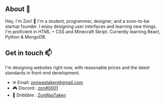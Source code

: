 ## About 🙂
Hey, I'm Zon! 👋 I'm a student, programmer, designer, and a soon-to-be startup founder. I enjoy designing user interfaces and learning new things. I'm proficient in HTML + CSS and Minecraft Skript. Currently learning React, Python & MongoDB.

## Get in touch 📫
I'm designing websites right now, with reasonable prices and the latest standards in front-end development.
- ✉ Email: [zonwastaken@gmail.com](mailto:zonwastaken@gmail.com)
- 🎮 Discord : [zon#0001](https://dsc.bio/zon)
- 🏀 Dribbble : [ZonWasTaken](https://dribbble.com/ZonWasTaken)

